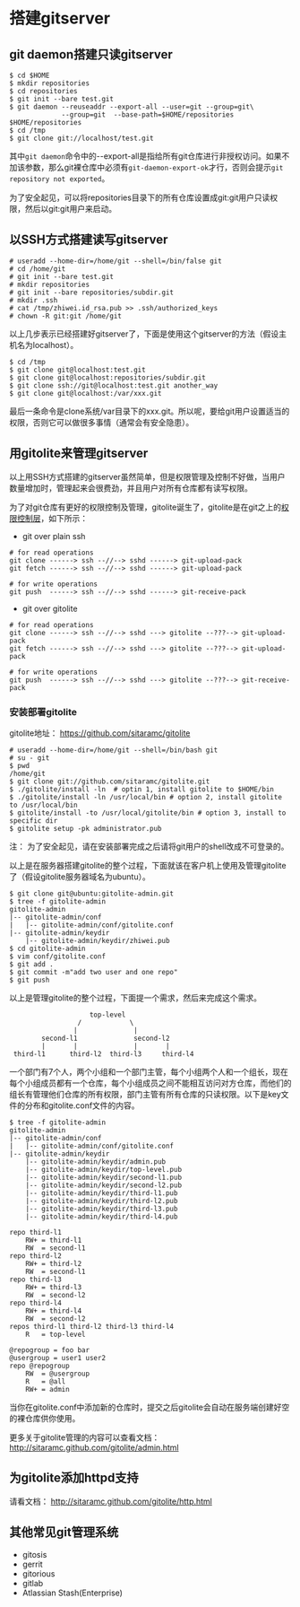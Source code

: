 # 搭建gitserver

## git daemon搭建只读gitserver

```
$ cd $HOME
$ mkdir repositories
$ cd repositories
$ git init --bare test.git
$ git daemon --reuseaddr --export-all --user=git --group=git\
             --group=git  --base-path=$HOME/repositories $HOME/repositories
$ cd /tmp
$ git clone git://localhost/test.git
```

其中`git daemon`命令中的--export-all是指给所有git仓库进行非授权访问。如果不加该参数，那么git裸仓库中必须有`git-daemon-export-ok`才行，否则会提示`git repository not exported`。

为了安全起见，可以将repositories目录下的所有仓库设置成git:git用户只读权限，然后以git:git用户来启动。

## 以SSH方式搭建读写gitserver

```
# useradd --home-dir=/home/git --shell=/bin/false git
# cd /home/git
# git init --bare test.git
# mkdir repositories
# git init --bare repositories/subdir.git
# mkdir .ssh
# cat /tmp/zhiwei.id_rsa.pub >> .ssh/authorized_keys
# chown -R git:git /home/git
```

以上几步表示已经搭建好gitserver了，下面是使用这个gitserver的方法（假设主机名为localhost）。

```
$ cd /tmp
$ git clone git@localhost:test.git
$ git clone git@localhost:repositories/subdir.git
$ git clone ssh://git@localhost:test.git another_way
$ git clone git@localhost:/var/xxx.git
```

最后一条命令是clone系统/var目录下的xxx.git。所以呢，要给git用户设置适当的权限，否则它可以做很多事情（通常会有安全隐患）。

## 用gitolite来管理gitserver

以上用SSH方式搭建的gitserver虽然简单，但是权限管理及控制不好做，当用户数量增加时，管理起来会很费劲，并且用户对所有仓库都有读写权限。

为了对git仓库有更好的权限控制及管理，gitolite诞生了，gitolite是在git之上的[权限控制层][how]，如下所示：

* git over plain ssh

```
# for read operations
git clone ------> ssh --//--> sshd ------> git-upload-pack
git fetch ------> ssh --//--> sshd ------> git-upload-pack

# for write operations
git push  ------> ssh --//--> sshd ------> git-receive-pack
```

* git over gitolite

```
# for read operations
git clone ------> ssh --//--> sshd ---> gitolite --???--> git-upload-pack
git fetch ------> ssh --//--> sshd ---> gitolite --???--> git-upload-pack

# for write operations
git push  ------> ssh --//--> sshd ---> gitolite --???--> git-receive-pack
```

### 安装部署gitolite

gitolite地址： <https://github.com/sitaramc/gitolite>

```
# useradd --home-dir=/home/git --shell=/bin/bash git
# su - git
$ pwd
/home/git
$ git clone git://github.com/sitaramc/gitolite.git
$ ./gitolite/install -ln  # optin 1, install gitolite to $HOME/bin
$ ./gitolite/install -ln /usr/local/bin # option 2, install gitolite to /usr/local/bin
$ gitolite/install -to /usr/local/gitolite/bin # option 3, install to specific dir
$ gitolite setup -pk administrator.pub
```

注： 为了安全起见，请在安装部署完成之后请将git用户的shell改成不可登录的。

以上是在服务器搭建gitolite的整个过程，下面就该在客户机上使用及管理gitolite了（假设gitolite服务器域名为ubuntu）。

```
$ git clone git@ubuntu:gitolite-admin.git
$ tree -f gitolite-admin
gitolite-admin
|-- gitolite-admin/conf
|   |-- gitolite-admin/conf/gitolite.conf
|-- gitolite-admin/keydir
    |-- gitolite-admin/keydir/zhiwei.pub
$ cd gitolite-admin
$ vim conf/gitolite.conf
$ git add .
$ git commit -m"add two user and one repo"
$ git push
```

以上是管理gitolite的整个过程，下面提一个需求，然后来完成这个需求。

```
                    top-level
                 /            \
                |              |
        second-l1              second-l2
        |       |              |       |
 third-l1      third-l2  third-l3     third-l4
```

一个部门有7个人，两个小组和一个部门主管，每个小组两个人和一个组长，现在每个小组成员都有一个仓库，每个小组成员之间不能相互访问对方仓库，而他们的组长有管理他们仓库的所有权限，部门主管有所有仓库的只读权限。以下是key文件的分布和gitolite.conf文件的内容。

```
$ tree -f gitolite-admin
gitolite-admin
|-- gitolite-admin/conf
|   |-- gitolite-admin/conf/gitolite.conf
|-- gitolite-admin/keydir
    |-- gitolite-admin/keydir/admin.pub
    |-- gitolite-admin/keydir/top-level.pub
    |-- gitolite-admin/keydir/second-l1.pub
    |-- gitolite-admin/keydir/second-l2.pub
    |-- gitolite-admin/keydir/third-l1.pub
    |-- gitolite-admin/keydir/third-l2.pub
    |-- gitolite-admin/keydir/third-l3.pub
    |-- gitolite-admin/keydir/third-l4.pub
```

```
repo third-l1
    RW+ = third-l1
    RW  = second-l1
repo third-l2
    RW+ = third-l2
    RW  = second-l1
repo third-l3
    RW+ = third-l3
    RW  = second-l2
repo third-l4
    RW+ = third-l4
    RW  = second-l2
repos third-l1 third-l2 third-l3 third-l4
    R   = top-level

@repogroup = foo bar
@usergroup = user1 user2
repo @repogroup
    RW  = @usergroup
    R   = @all
    RW+ = admin
```

当你在gitolite.conf中添加新的仓库时，提交之后gitolite会自动在服务端创建好空的裸仓库供你使用。

更多关于gitolite管理的内容可以查看文档： <http://sitaramc.github.com/gitolite/admin.html>

## 为gitolite添加httpd支持

请看文档： <http://sitaramc.github.com/gitolite/http.html>

## 其他常见git管理系统

* gitosis
* gerrit
* gitorious
* gitlab
* Atlassian Stash(Enterprise)

[how]: http://sitaramc.github.com/gitolite/how.html
